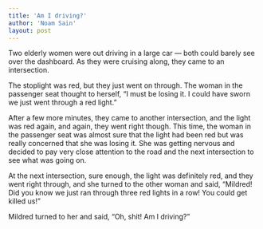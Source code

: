 ```yaml
---
title: 'Am I driving?'
author: 'Noam Sain'
layout: post
---
```


Two elderly women were out driving in a large car — both could barely see over the dashboard. As they were cruising along, they came to an intersection.

The stoplight was red, but they just went on through. The woman in the passenger seat thought to herself, “I must be losing it. I could have sworn we just went through a red light.”

After a few more minutes, they came to another intersection, and the light was red again, and again, they went right though. This time, the woman in the passenger seat was almost sure that the light had been red but was really concerned that she was losing it. She was getting nervous and decided to pay very close attention to the road and the next intersection to see what was going on.

At the next intersection, sure enough, the light was definitely red, and they went right through, and she turned to the other woman and said, “Mildred! Did you know we just ran through three red lights in a row! You could get killed us!”

Mildred turned to her and said, “Oh, shit! Am I driving?”
